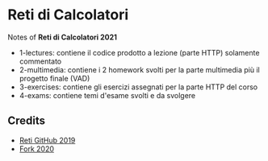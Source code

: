 # Reti di Calcolatori
Notes of **Reti di Calcolatori 2021**
* 1-lectures: contiene il codice prodotto a lezione (parte HTTP) solamente commentato
* 2-multimedia: contiene i 2 homework svolti per la parte multimedia più il progetto finale (VAD)
* 3-exercises: contiene gli esercizi assegnati per la parte HTTP del corso
* 4-exams: contiene temi d'esame svolti e da svolgere

## Credits
* <a href="https://github.com/nicomazz/ComputerNetworks-unipd2018">Reti GitHub 2019</a>
* <a href="https://github.com/tommaso-green/Computer_Networks">Fork 2020</a>
